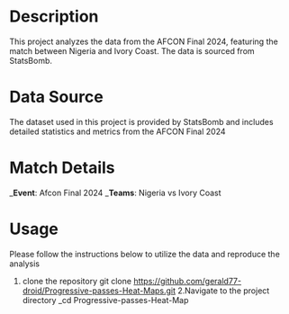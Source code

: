 # Description
This project analyzes the data from the AFCON Final 2024, featuring the match between Nigeria and Ivory Coast. The data is sourced from StatsBomb.

# Data Source
The dataset used in this project is provided by StatsBomb and includes detailed statistics and metrics from the AFCON Final 2024

# Match Details
_**Event**: Afcon Final 2024
_**Teams**: Nigeria vs Ivory Coast
# Usage
Please follow the instructions below to utilize the data and reproduce the analysis
1. clone the repository
git clone https://github.com/gerald77-droid/Progressive-passes-Heat-Maps.git
2.Navigate to the project directory
_cd Progressive-passes-Heat-Map
